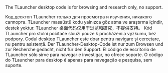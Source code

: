The TLauncher desktop code is for browsing and research only, no support.

Код десктоп TLauncher только для просмотра и изучения, никакого саппорта.
TLauncher masaüstü kodu yalnızca göz atma ve araştırma içindir, destek yoktur.
TLauncher 桌面代码仅用于浏览和研究，不提供支持。
Kód TLauncher pro stolní počítače slouží pouze k procházení a výzkumu, bez podpory.
Codul desktop TLauncher este doar pentru navigare și cercetare, nu pentru asistență.
Der TLauncher-Desktop-Code ist nur zum Browsen und zur Recherche gedacht, nicht für den Support.
El código de escritorio de TLauncher sólo sirve para navegar e investigar, no ofrece soporte.
O código do TLauncher para desktop é apenas para navegação e pesquisa, sem suporte.
